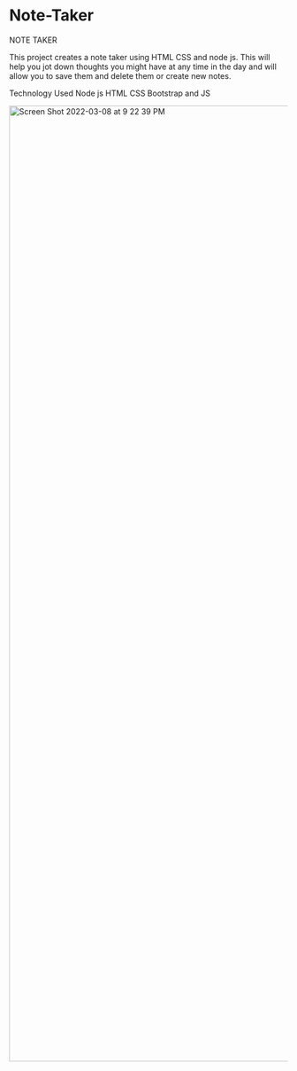 # Note-Taker


NOTE TAKER 

This project creates a note taker using HTML CSS and node js. This will help you jot down thoughts you might have at any time in the day and will allow you to save them and delete them or create new notes. 


Technology Used 
Node js HTML CSS Bootstrap and JS 



<img width="1725" alt="Screen Shot 2022-03-08 at 9 22 39 PM" src="https://user-images.githubusercontent.com/55413812/157378205-5b867615-a877-47f2-96c7-8ef7072e57a5.png">
